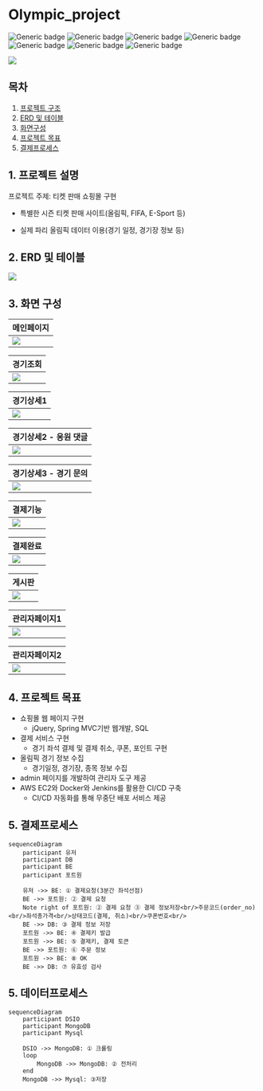 # Olympic_project
![Generic badge](https://img.shields.io/badge/Spring_Legacy_Project-sky.svg)  ![Generic badge](https://img.shields.io/badge/Docker-blue.svg)  ![Generic badge](https://img.shields.io/badge/Airflow-red.svg)  ![Generic badge](https://img.shields.io/badge/Mysql-skyblue.svg)  ![Generic badge](https://img.shields.io/badge/MongoDB-sky.svg)  ![Generic badge](https://img.shields.io/badge/github-black.svg)  ![Generic badge](https://img.shields.io/badge/Jenkinds-navy.svg)  

![](src/main/webapp/img/main.png)


## 목차  
1. [프로젝트 구조](#1-프로젝트-설명)  
2. [ERD 및 테이블](#2-erd-및-테이블)  
3. [화면구성](#3-화면-구성)
4. [프로젝트 목표](#4-프로젝트-목표)  
5. [결제프로세스](#5-결제프로세스) 

## 1. 프로젝트 설명
프로젝트 주제: 티켓 판매 쇼핑몰 구현

- 특별한 시즌 티켓 판매 사이트(올림픽, FIFA, E-Sport 등)

- 실제 파리 올림픽 데이터 이용(경기 일정, 경기장 정보 등)


## 2. ERD 및 테이블
![](src/main/webapp/img/erd.png)

## 3. 화면 구성

| 메인페이지  |
|--|
| ![](src/main/webapp/img/main.png) |

| 경기조회  |
|--|
| ![](img/list.png) |

| 경기상세1  |
|--|
| ![](img/detail.png) |

| 경기상세2 - 응원 댓글  |
|--|
| ![](img/comment.png) |

| 경기상세3 - 경기 문의  |
|--|
| ![](img/qna.png) |

| 결제기능  |
|--|
| ![](img/choice.png) |

| 결제완료  |
|--|
| ![](img/payment.png) |

| 게시판  |
|--|
| ![](img/board.png) |

| 관리자페이지1  |
|--|
| ![](img/admin1.png) |

| 관리자페이지2  |
|--|
| ![](img/admin2.png) |


## 4. 프로젝트 목표
- 쇼핑몰 웹 페이지 구현
    - jQuery, Spring MVC기반 웹개발, SQL
- 결제 서비스 구현
    - 경기 좌석 결제 및 결제 취소, 쿠폰, 포인트 구현
- 올림픽 경기 정보 수집
    - 경기일정, 경기장, 종목 정보 수집
- admin 페이지를 개발하여 관리자 도구 제공
- AWS EC2와 Docker와 Jenkins를 활용한 CI/CD 구축
    - CI/CD 자동화를 통해 무중단 배포 서비스 제공 

## 5. 결제프로세스
```mermaid
sequenceDiagram
    participant 유저
    participant DB
    participant BE
    participant 포트원
    
    유저 ->> BE: ① 결제요청(3분간 좌석선점)
    BE ->> 포트원: ② 결제 요청
    Note right of 포트원: ② 결제 요청 ③ 결제 정보저장<br/>주문코드(order_no)<br/>좌석총가격<br/>상태코드(결제, 취소)<br/>쿠폰번호<br/>
    BE ->> DB: ③ 결제 정보 저장
    포트원 ->> BE: ④ 결제키 발급
    포트원 ->> BE: ⑤ 결제키, 결제 토큰
    BE ->> 포트원: ⑥ 주문 정보
    포트원 ->> BE: ⑧ OK
    BE ->> DB: ⑦ 유효성 검사

```

## 5. 데이터프로세스
```mermaid
sequenceDiagram
    participant DSIO
    participant MongoDB
    participant Mysql

    DSIO ->> MongoDB: ① 크롤링
    loop
        MongoDB ->> MongoDB: ② 전처리
    end
    MongoDB ->> Mysql: ③저장
```